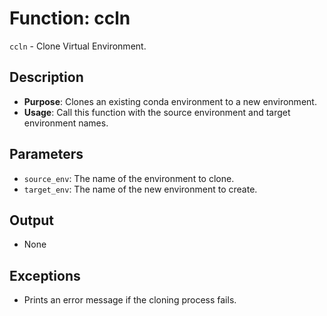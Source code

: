 # Function: ccln

`ccln` - Clone Virtual Environment.

## Description

- **Purpose**: Clones an existing conda environment to a new environment.
- **Usage**: Call this function with the source environment and target environment names.

## Parameters

- `source_env`: The name of the environment to clone.
- `target_env`: The name of the new environment to create.

## Output

- None

## Exceptions

- Prints an error message if the cloning process fails.
